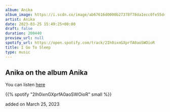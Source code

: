 ```yaml
---
album: Anika
album_image: https://i.scdn.co/image/ab67616d0000b27378f78da1ecc0fe55d4fa6f13
artist: Anika
date: 2023-03-25 15:49:25+00:00
draft: false
duration: 200440
preview_url: null
spotify_url: https://open.spotify.com/track/2Ih0ixnGXprfA0aoSWOioR
title: I Go To Sleep
type: music
---
```



## Anika on the album Anika

You can listen [here](https://open.spotify.com/track/2Ih0ixnGXprfA0aoSWOioR)

{{% spotify "2Ih0ixnGXprfA0aoSWOioR" small %}}

added on March 25, 2023